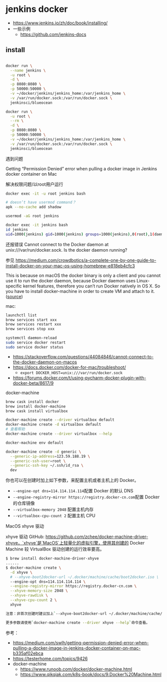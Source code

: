 # jenkins docker

- https://www.jenkins.io/zh/doc/book/installing/
- 一些示例
  - https://github.com/jenkins-docs

## install

```bash

docker run \
  --name jenkins \
  -u root \
  -d \
  -p 8080:8080 \
  -p 50000:50000 \
  -v ~/docker/jenkins/jenkins_home:/var/jenkins_home \
  -v /var/run/docker.sock:/var/run/docker.sock \
  jenkinsci/blueocean

docker run \
  -u root \
  --rm \
  -d \
  -p 8080:8080 \
  -p 50000:50000 \
  -v ~/docker/jenkins/jenkins_home:/var/jenkins_home \
  -v /var/run/docker.sock:/var/run/docker.sock \
  jenkinsci/blueocean


```

遇到问题

Getting “Permission Denied” error when pulling a docker image in Jenkins docker container on Mac

解决权限问题/以root用户运行

```bash
docker exec -it -u root jenkins bash

# doesn’t have usermod command？
apk --no-cache add shadow

usermod -aG root jenkins

docker exec -it jenkins bash
id jenkins
uid=1000(jenkins) gid=1000(jenkins) groups=1000(jenkins),0(root),1(daemon)
```

还报错误 Cannot connect to the Docker daemon at unix:///var/run/docker.sock. Is the docker daemon running?

参见 https://medium.com/crowdbotics/a-complete-one-by-one-guide-to-install-docker-on-your-mac-os-using-homebrew-e818eb4cfc3

This is because on macOS the docker binary is only a client and you cannot use it to run the docker daemon, because Docker daemon uses Linux-specific kernel features, therefore you can’t run Docker natively in OS X. So you have to install docker-machine in order to create VM and attach to it. ([source](https://stackoverflow.com/questions/44084846/cannot-connect-to-the-docker-daemon-on-macos/49719638#49719638))

mac:

```bash
launchctl list
brew services start xxx
brew services restart xxx
brew services stop xxx
```

```bash
systemctl daemon-reload
sudo service docker restart
sudo service docker status
```

- https://stackoverflow.com/questions/44084846/cannot-connect-to-the-docker-daemon-on-macos
- https://docs.docker.com/docker-for-mac/troubleshoot/
  - `export DOCKER_HOST=unix:///var/run/docker.sock`
- https://forums.docker.com/t/using-pycharm-docker-plugin-with-docker-beta/8617/9

docker-machine

```bash
brew cask install docker
brew install docker-machine
brew cask install virtualbox

docker-machine create --driver virtualbox default
docker-machine create -d virtualbox default
# 查看帮助
docker-machine create --driver virtualbox --help

docker-machine env default

docker-machine create -d generic \
  --generic-ip-address=123.59.188.19 \
  --generic-ssh-user=root \
  --generic-ssh-key ~/.ssh/id_rsa \
  dev
```

你也可以在创建时加上如下参数，来配置主机或者主机上的 Docker。

- `--engine-opt dns=114.114.114.114`配置 Docker 的默认 DNS
- `--engine-registry-mirror https://registry.docker-cn.com`配置 Docker 的仓库镜像
- `--virtualbox-memory 2048` 配置主机内存
- `--virtualbox-cpu-count 2` 配置主机 CPU

MacOS xhyve 驱动

xhyve 驱动 GitHub: https://github.com/zchee/docker-machine-driver-xhyve，`xhyve`是`MacOS`上轻量化的虚拟引擎，使用其创建的 Docker Machine 较 VirtualBox 驱动创建的运行效率要高。


```bash
$ brew install docker-machine-driver-xhyve
......
$ docker-machine create \
  -d xhyve \
  # --xhyve-boot2docker-url ~/.docker/machine/cache/boot2docker.iso \
  --engine-opt dns=114.114.114.114 \
  --engine-registry-mirror https://registry.docker-cn.com \
  --xhyve-memory-size 2048 \
  --xhyve-rawdisk \
  --xhyve-cpu-count 2 \
  xhyve

注意：非首次创建时建议加上`--xhyve-boot2docker-url ~/.docker/machine/cache/boot2docker.iso`参数，避免每次创建时都从 GitHub 下载 ISO 镜像。

更多参数请使用`docker-machine create --driver xhyve --help`命令查看。
```

参考：

- https://medium.com/swlh/getting-permission-denied-error-when-pulling-a-docker-image-in-jenkins-docker-container-on-mac-b335af02ebca
- https://testerhome.com/topics/9426
- docker-machine
  - https://www.runoob.com/docker/docker-machine.html
  - https://www.qikqiak.com/k8s-book/docs/9.Docker%20Machine.html
